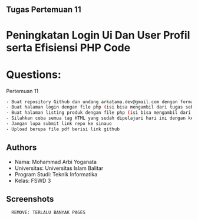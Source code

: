 ## Tugas Pertemuan 11

# Peningkatan Login Ui Dan User Profil serta Efisiensi PHP Code

# Questions:

Pertemuan 11

```bash
- Buat repository Github dan undang arkatama.dev@gmail.com dengan format nama: belajar-php
- Buat halaman login dengan file php (isi bisa mengambil dari tugas sebelumnya).
- Buat halaman listing produk dengan file php (isi bisa mengambil dari tugas sebelumnya).
- Silahkan coba semua tag HTML yang sudah dipelajari hari ini dengan ketentuan.
- Jangan lupa submit link repo ke sinauo
- Upload berupa file pdf berisi link github
```

## Authors

- Nama: Mohammad Arbi Yoganata
- Universitas: Universitas Islam Balitar
- Program Studi: Teknik Informatika
- Kelas: FSWD 3

## Screenshots
```bash
  REMOVE: TERLALU BANYAK PAGES
```
